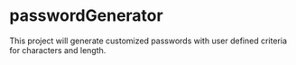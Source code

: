 # passwordGenerator
This project will generate customized passwords with user defined criteria for characters and length.
